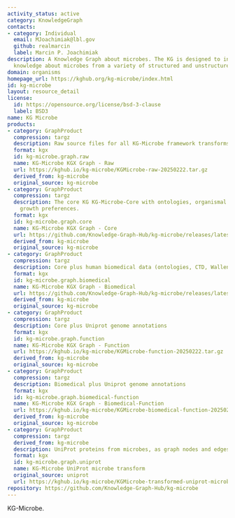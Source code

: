 ```yaml
---
activity_status: active
category: KnowledgeGraph
contacts:
- category: Individual
  email: MJoachimiak@lbl.gov
  github: realmarcin
  label: Marcin P. Joachimiak
description: A Knowledge Graph about microbes. The KG is designed to integrate diverse
  knowledge about microbes from a variety of structured and unstructured sources.
domain: organisms
homepage_url: https://kghub.org/kg-microbe/index.html
id: kg-microbe
layout: resource_detail
license:
  id: https://opensource.org/license/bsd-3-clause
  label: BSD3
name: KG Microbe
products:
- category: GraphProduct
  compression: targz
  description: Raw source files for all KG-Microbe framework transforms (all 4 KGs)
  format: kgx
  id: kg-microbe.graph.raw
  name: KG-Microbe KGX Graph - Raw
  url: https://kghub.io/kg-microbe/KGMicrobe-raw-20250222.tar.gz
  derived_from: kg-microbe
  original_source: kg-microbe
- category: GraphProduct
  compression: targz
  description: The core KG KG-Microbe-Core with ontologies, organismal traits, and
    growth preferences.
  format: kgx
  id: kg-microbe.graph.core
  name: KG-Microbe KGX Graph - Core
  url: https://github.com/Knowledge-Graph-Hub/kg-microbe/releases/latest
  derived_from: kg-microbe
  original_source: kg-microbe
- category: GraphProduct
  compression: targz
  description: Core plus human biomedical data (ontologies, CTD, Wallen et al)
  format: kgx
  id: kg-microbe.graph.biomedical
  name: KG-Microbe KGX Graph - Biomedical
  url: https://github.com/Knowledge-Graph-Hub/kg-microbe/releases/latest
  derived_from: kg-microbe
  original_source: kg-microbe
- category: GraphProduct
  compression: targz
  description: Core plus Uniprot genome annotations
  format: kgx
  id: kg-microbe.graph.function
  name: KG-Microbe KGX Graph - Function
  url: https://kghub.io/kg-microbe/KGMicrobe-function-20250222.tar.gz
  derived_from: kg-microbe
  original_source: kg-microbe
- category: GraphProduct
  compression: targz
  description: Biomedical plus Uniprot genome annotations
  format: kgx
  id: kg-microbe.graph.biomedical-function
  name: KG-Microbe KGX Graph - Biomedical-Function
  url: https://kghub.io/kg-microbe/KGMicrobe-biomedical-function-20250222.tar.gz
  derived_from: kg-microbe
  original_source: kg-microbe
- category: GraphProduct
  compression: targz
  derived_from: kg-microbe
  description: UniProt proteins from microbes, as graph nodes and edges
  format: kgx
  id: kg-microbe.graph.uniprot
  name: KG-Microbe UniProt microbe transform
  original_source: uniprot
  url: https://kghub.io/kg-microbe/KGMicrobe-transformed-uniprot-microbes-20240924.tar.gz
repository: https://github.com/Knowledge-Graph-Hub/kg-microbe
---
```

KG-Microbe.